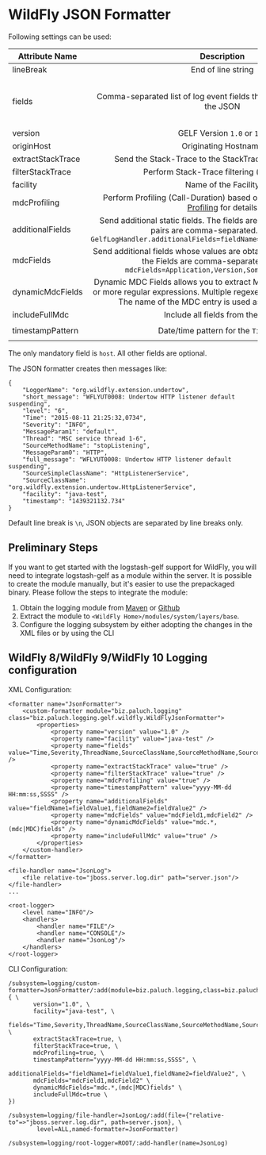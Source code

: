 WildFly JSON Formatter
=========

Following settings can be used:

| Attribute Name    | Description                          | Default |
| ----------------- |:------------------------------------:|:-------:|
| lineBreak         | End of line string | `\n` |
| fields           | Comma-separated list of log event fields that should be included in the JSON | `Time, Severity, ThreadName, SourceClassName, SourceMethodName, SourceSimpleClassName, LoggerName, NDC` |
| version           | GELF Version `1.0` or `1.1` | `1.0` |
| originHost        | Originating Hostname  | FQDN Hostname |
| extractStackTrace | Send the Stack-Trace to the StackTrace field (`true`/`false`)  | `false` |
| filterStackTrace  | Perform Stack-Trace filtering (`true`/`false`)| `false` |
| facility          | Name of the Facility  | `logstash-gelf` |
| mdcProfiling      | Perform Profiling (Call-Duration) based on MDC Data. See [MDC Profiling](../mdcprofiling.html) for details  | `false` |
| additionalFields  | Send additional static fields. The fields are specified as key-value pairs are comma-separated. Example: `GelfLogHandler.additionalFields=fieldName=Value,fieldName2=Value2` | none |
| mdcFields         | Send additional fields whose values are obtained from MDC. Name of the Fields are comma-separated. Example: `mdcFields=Application,Version,SomeOtherFieldName` | none |
| dynamicMdcFields  | Dynamic MDC Fields allows you to extract MDC values based on one or more regular expressions. Multiple regexes are comma-separated. The name of the MDC entry is used as GELF field name. | none |
| includeFullMdc    | Include all fields from the MDC. | `false` |
| timestampPattern  | Date/time pattern for the `Time` field| `yyyy-MM-dd HH:mm:ss,SSSS` |

The only mandatory field is `host`. All other fields are optional.

The JSON formatter creates then messages like:

```
{
    "LoggerName": "org.wildfly.extension.undertow",
    "short_message": "WFLYUT0008: Undertow HTTP listener default suspending",
    "level": "6",
    "Time": "2015-08-11 21:25:32,0734",
    "Severity": "INFO",
    "MessageParam1": "default",
    "Thread": "MSC service thread 1-6",
    "SourceMethodName": "stopListening",
    "MessageParam0": "HTTP",
    "full_message": "WFLYUT0008: Undertow HTTP listener default suspending",
    "SourceSimpleClassName": "HttpListenerService",
    "SourceClassName": "org.wildfly.extension.undertow.HttpListenerService",
    "facility": "java-test",
    "timestamp": "1439321132.734"
}
```

Default line break is `\n`, JSON objects are separated by line breaks only.

Preliminary Steps
--------------

If you want to get started with the logstash-gelf support for WildFly, you will need to integrate logstash-gelf as a module within
the server. It is possible to create the module manually, but it's easier to use the prepackaged binary. Please
follow the steps to integrate the module:

1. Obtain the logging module from [Maven](http://search.maven.org/remotecontent?filepath=biz/paluch/logging/logstash-gelf/${logstash-gelf-release-version}/logstash-gelf-${logstash-gelf-release-version}-logging-module.zip) or [Github](https://github.com/mp911de/logstash-gelf/releases/download/logstash-gelf-${logstash-gelf-release-version}/logstash-gelf-${logstash-gelf-release-version}-logging-module.zip) 
2. Extract the module to `<WildFly Home>/modules/system/layers/base`.
3. Configure the logging subsystem by either adopting the changes in the XML files or by using the CLI

WildFly 8/WildFly 9/WildFly 10 Logging configuration
--------------

XML Configuration:

    <formatter name="JsonFormatter">
        <custom-formatter module="biz.paluch.logging" class="biz.paluch.logging.gelf.wildfly.WildFlyJsonFormatter">
            <properties>
                <property name="version" value="1.0" />
                <property name="facility" value="java-test" />
                <property name="fields" value="Time,Severity,ThreadName,SourceClassName,SourceMethodName,SourceSimpleClassName,LoggerName,NDC" />
                <property name="extractStackTrace" value="true" />
                <property name="filterStackTrace" value="true" />
                <property name="mdcProfiling" value="true" />
                <property name="timestampPattern" value="yyyy-MM-dd HH:mm:ss,SSSS" />
                <property name="additionalFields" value="fieldName1=fieldValue1,fieldName2=fieldValue2" />
                <property name="mdcFields" value="mdcField1,mdcField2" />
                <property name="dynamicMdcFields" value="mdc.*,(mdc|MDC)fields" />
                <property name="includeFullMdc" value="true" />
            </properties>
        </custom-handler>
    </formatter>

    <file-handler name="JsonLog">
        <file relative-to="jboss.server.log.dir" path="server.json"/>
    </file-handler>
    ...

    <root-logger>
        <level name="INFO"/>
        <handlers>
            <handler name="FILE"/>
            <handler name="CONSOLE"/>
            <handler name="JsonLog"/>
        </handlers>
    </root-logger>


CLI Configuration:

    /subsystem=logging/custom-formatter=JsonFormatter/:add(module=biz.paluch.logging,class=biz.paluch.logging.gelf.wildfly.WildFlyJsonFormatter,properties={ \
           version="1.0", \
		   facility="java-test", \
		   fields="Time,Severity,ThreadName,SourceClassName,SourceMethodName,SourceSimpleClassName,LoggerName,NDC", \
		   extractStackTrace=true, \
		   filterStackTrace=true, \
		   mdcProfiling=true, \
		   timestampPattern="yyyy-MM-dd HH:mm:ss,SSSS", \
		   additionalFields="fieldName1=fieldValue1,fieldName2=fieldValue2", \
		   mdcFields="mdcField1,mdcField2" \
		   dynamicMdcFields="mdc.*,(mdc|MDC)fields" \
		   includeFullMdc=true \
    })
    
    /subsystem=logging/file-handler=JsonLog/:add(file={"relative-to"=>"jboss.server.log.dir", path=server.json}, \
            level=ALL,named-formatter=JsonFormatter)

    /subsystem=logging/root-logger=ROOT/:add-handler(name=JsonLog)
    
